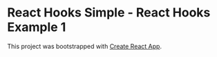 # React Hooks Simple - React Hooks Example 1



This project was bootstrapped with [Create React App](https://github.com/facebook/create-react-app).